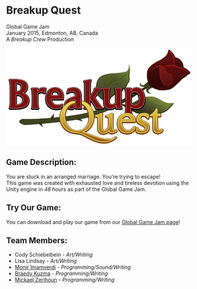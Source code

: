 # Breakup Quest
Global Game Jam  
January 2015, Edmonton, AB, Canada  
A *Breakup Crew* Production

![alt text](https://github.com/Afroholic78/RevSimu/blob/master/RevSimu/Assets/Resources/Sprites/mainMenu_title.png "Breakup Quest logo")



## Game Description:
You are stuck in an arranged marriage. You're trying to escape!  
This game was created with exhausted love and tireless devotion using the Unity engine in _48 hours_ as part of the Global Game Jam.

## Try Our Game:
You can download and play our game from our [Global Game Jam page](http://globalgamejam.org/2015/games/breakup-quest)!

## Team Members:
* Cody Schiebelbein - _Art/Writing_
* Lisa Lindsay - _Art/Writing_
* [Monir Imamverdi](https://github.com/DevMomo) - _Programming/Sound/Writing_
* [Braedy Kuzma](https://github.com/kuzi117) - _Programming/Writing_
* [Mickael Zerihoun](https://github.com/Afroholic78) - _Programming/Writing_


